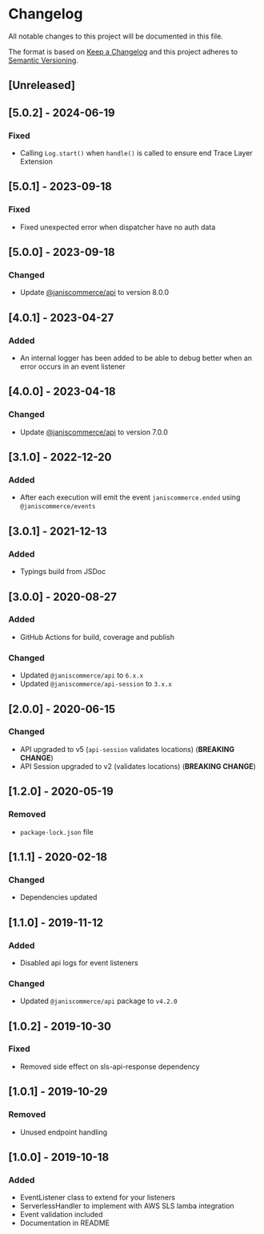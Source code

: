 # Changelog

All notable changes to this project will be documented in this file.

The format is based on [Keep a Changelog](http://keepachangelog.com/en/1.0.0/)
and this project adheres to [Semantic Versioning](http://semver.org/spec/v2.0.0.html).

## [Unreleased]

## [5.0.2] - 2024-06-19
### Fixed
- Calling `Log.start()` when `handle()` is called to ensure end Trace Layer Extension

## [5.0.1] - 2023-09-18
### Fixed
- Fixed unexpected error when dispatcher have no auth data

## [5.0.0] - 2023-09-18
### Changed
- Update [@janiscommerce/api](https://www.npmjs.com/package/@janiscommerce/api) to version 8.0.0

## [4.0.1] - 2023-04-27
### Added
- An internal logger has been added to be able to debug better when an error occurs in an event listener

## [4.0.0] - 2023-04-18
### Changed
- Update [@janiscommerce/api](https://www.npmjs.com/package/@janiscommerce/api) to version 7.0.0

## [3.1.0] - 2022-12-20
### Added
- After each execution will emit the event `janiscommerce.ended` using `@janiscommerce/events`

## [3.0.1] - 2021-12-13
### Added
- Typings build from JSDoc

## [3.0.0] - 2020-08-27
### Added
- GitHub Actions for build, coverage and publish

### Changed
- Updated `@janiscommerce/api` to `6.x.x`
- Updated `@janiscommerce/api-session` to `3.x.x`

## [2.0.0] - 2020-06-15
### Changed
- API upgraded to v5 (`api-session` validates locations) (**BREAKING CHANGE**)
- API Session upgraded to v2 (validates locations) (**BREAKING CHANGE**)

## [1.2.0] - 2020-05-19
### Removed
- `package-lock.json` file

## [1.1.1] - 2020-02-18
### Changed
- Dependencies updated

## [1.1.0] - 2019-11-12
### Added
- Disabled api logs for event listeners

### Changed
- Updated `@janiscommerce/api` package to `v4.2.0`

## [1.0.2] - 2019-10-30
### Fixed
- Removed side effect on sls-api-response dependency

## [1.0.1] - 2019-10-29
### Removed
- Unused endpoint handling

## [1.0.0] - 2019-10-18
### Added
- EventListener class to extend for your listeners
- ServerlessHandler to implement with AWS SLS lamba integration
- Event validation included
- Documentation in README

